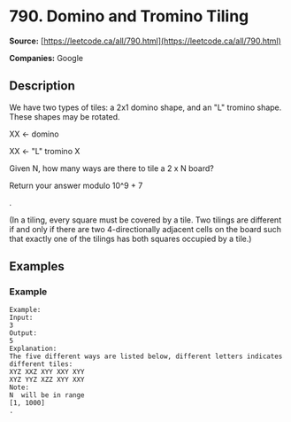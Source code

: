 # 790. Domino and Tromino Tiling

**Source:** [https://leetcode.ca/all/790.html](https://leetcode.ca/all/790.html)

**Companies:** Google

## Description

We have two types of tiles: a 2x1 domino shape, and an "L" tromino shape. These
        shapes may be rotated.

XX  <- domino

XX  <- "L" tromino
X

Given N, how many ways are there to tile a 2 x N board?

Return your answer modulo
        10^9 + 7

.

(In a tiling, every square must be covered by a tile. Two tilings are different if and only
        if there are two 4-directionally adjacent cells on the board such that exactly one of the
        tilings has both squares occupied by a tile.)

## Examples

### Example

```
Example:
Input:
3
Output:
5
Explanation:
The five different ways are listed below, different letters indicates different tiles:
XYZ XXZ XYY XXY XYY
XYZ YYZ XZZ XYY XXY
Note:
N  will be in range
[1, 1000]
.
```

